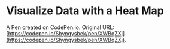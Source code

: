 # Visualize Data with a Heat Map

A Pen created on CodePen.io. Original URL: [https://codepen.io/Shyngysbek/pen/XWBqZXj](https://codepen.io/Shyngysbek/pen/XWBqZXj).


